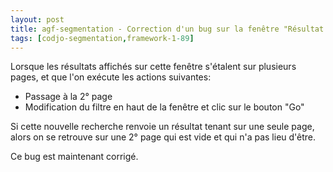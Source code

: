 ```yaml
---
layout: post
title: agf-segmentation - Correction d'un bug sur la fenêtre "Résultat de la segmentation"
tags: [codjo-segmentation,framework-1-89]
---
```

Lorsque les résultats affichés sur cette fenêtre s'étalent sur plusieurs pages, et que l'on exécute les actions suivantes:

- Passage à la 2° page
- Modification du filtre en haut de la fenêtre  et clic sur le bouton "Go"

Si cette nouvelle recherche renvoie un résultat tenant sur une seule page, alors on se retrouve sur une 2° page qui est vide et qui n'a pas lieu d'être.

Ce bug est maintenant corrigé.